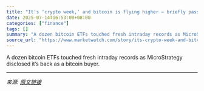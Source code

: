 ```yaml
---
title: "It’s ‘crypto week,’ and bitcoin is flying higher — briefly passing $123,000"
date: 2025-07-14T16:53:00+08:00
categories: ["finance"]
tags: []
summary: "A dozen bitcoin ETFs touched fresh intraday records as MicroStrategy disclosed it’s back as a bitcoin buyer."
source_url: "https://www.marketwatch.com/story/its-crypto-week-and-bitcoin-is-flying-higher-passing-120-000-cb621dee?mod=mw_rss_topstories"
---
```


A dozen bitcoin ETFs touched fresh intraday records as MicroStrategy disclosed it’s back as a bitcoin buyer.

---

*来源: [原文链接](https://www.marketwatch.com/story/its-crypto-week-and-bitcoin-is-flying-higher-passing-120-000-cb621dee?mod=mw_rss_topstories)*
